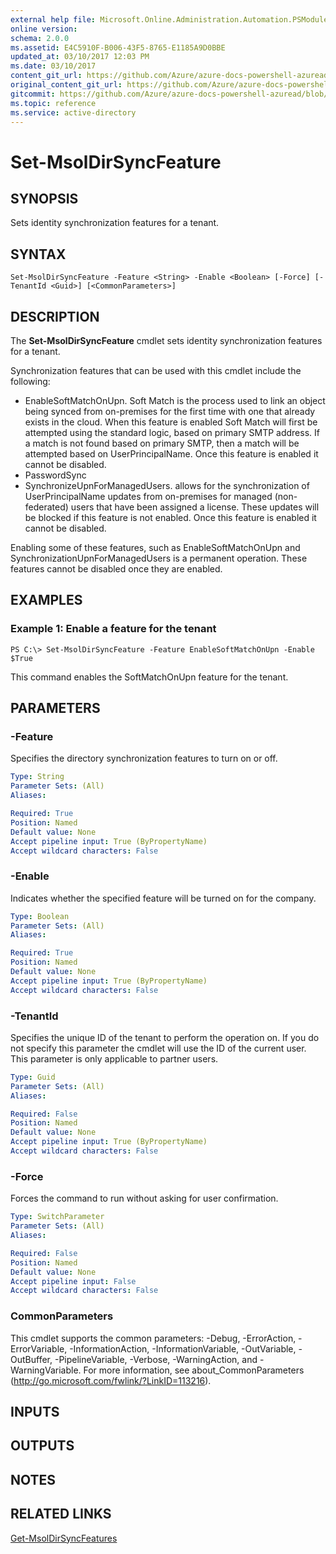 ```yaml
---
external help file: Microsoft.Online.Administration.Automation.PSModule.dll-Help.xml
online version:
schema: 2.0.0
ms.assetid: E4C5910F-B006-43F5-8765-E1185A9D0BBE
updated_at: 03/10/2017 12:03 PM
ms.date: 03/10/2017
content_git_url: https://github.com/Azure/azure-docs-powershell-azuread/blob/QuasarSE-doc-1/Azure%20AD%20Cmdlets/MSOnline/v1/Set-MsolDirSyncFeature.md
original_content_git_url: https://github.com/Azure/azure-docs-powershell-azuread/blob/QuasarSE-doc-1/Azure%20AD%20Cmdlets/MSOnline/v1/Set-MsolDirSyncFeature.md
gitcommit: https://github.com/Azure/azure-docs-powershell-azuread/blob/6ff0592cd35f292072ec632a016095dee163c644
ms.topic: reference
ms.service: active-directory
---
```


# Set-MsolDirSyncFeature

## SYNOPSIS
Sets identity synchronization features for a tenant.

## SYNTAX

```
Set-MsolDirSyncFeature -Feature <String> -Enable <Boolean> [-Force] [-TenantId <Guid>] [<CommonParameters>]
```

## DESCRIPTION
The **Set-MsolDirSyncFeature** cmdlet sets identity synchronization features for a tenant.

Synchronization features that can be used with this cmdlet include the following:

- EnableSoftMatchOnUpn. Soft Match is the process used to link an object being synced from on-premises for the first time with one that already exists in the cloud. When this feature is enabled Soft Match will first be attempted using the standard logic, based on primary SMTP address. If a match is not found based on primary SMTP, then a match will be attempted based on UserPrincipalName. Once this feature is enabled it cannot be disabled.
- PasswordSync
- SynchronizeUpnForManagedUsers. allows for the synchronization of UserPrincipalName updates from on-premises for managed (non-federated) users that have been assigned a license. These updates will be blocked if this feature is not enabled. Once this feature is enabled it cannot be disabled.

Enabling some of these features, such as EnableSoftMatchOnUpn and SynchronizationUpnForManagedUsers is a permanent operation.
These features cannot be disabled once they are enabled.

## EXAMPLES

### Example 1: Enable a feature for the tenant
```
PS C:\> Set-MsolDirSyncFeature -Feature EnableSoftMatchOnUpn -Enable $True
```

This command enables the SoftMatchOnUpn feature for the tenant.

## PARAMETERS

### -Feature
Specifies the directory synchronization features to turn on or off.

```yaml
Type: String
Parameter Sets: (All)
Aliases:

Required: True
Position: Named
Default value: None
Accept pipeline input: True (ByPropertyName)
Accept wildcard characters: False
```

### -Enable
Indicates whether the specified feature will be turned on for the company.

```yaml
Type: Boolean
Parameter Sets: (All)
Aliases:

Required: True
Position: Named
Default value: None
Accept pipeline input: True (ByPropertyName)
Accept wildcard characters: False
```

### -TenantId
Specifies the unique ID of the tenant to perform the operation on.
If you do not specify this parameter the cmdlet will use the ID of the current user.
This parameter is only applicable to partner users.

```yaml
Type: Guid
Parameter Sets: (All)
Aliases:

Required: False
Position: Named
Default value: None
Accept pipeline input: True (ByPropertyName)
Accept wildcard characters: False
```

### -Force
Forces the command to run without asking for user confirmation.

```yaml
Type: SwitchParameter
Parameter Sets: (All)
Aliases:

Required: False
Position: Named
Default value: None
Accept pipeline input: False
Accept wildcard characters: False
```

### CommonParameters
This cmdlet supports the common parameters: -Debug, -ErrorAction, -ErrorVariable, -InformationAction, -InformationVariable, -OutVariable, -OutBuffer, -PipelineVariable, -Verbose, -WarningAction, and -WarningVariable. For more information, see about_CommonParameters (http://go.microsoft.com/fwlink/?LinkID=113216).

## INPUTS

## OUTPUTS

## NOTES

## RELATED LINKS

[Get-MsolDirSyncFeatures](./Get-MsolDirSyncFeatures.md)
